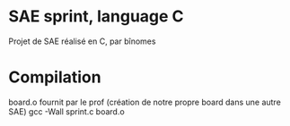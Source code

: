 # SAE sprint, language C
Projet de SAE réalisé en C, par bînomes
# Compilation
board.o fournit par le prof (création de notre propre board dans une autre SAE)
gcc -Wall sprint.c board.o
